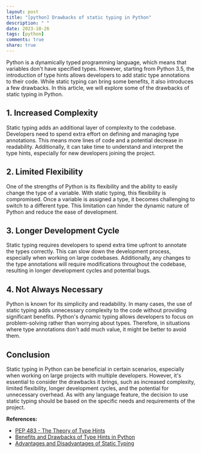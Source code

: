 ```yaml
---
layout: post
title: "[python] Drawbacks of static typing in Python"
description: " "
date: 2023-10-26
tags: [python]
comments: true
share: true
---
```


Python is a dynamically typed programming language, which means that variables don't have specified types. However, starting from Python 3.5, the introduction of type hints allows developers to add static type annotations to their code. While static typing can bring some benefits, it also introduces a few drawbacks. In this article, we will explore some of the drawbacks of static typing in Python.

## 1. Increased Complexity
Static typing adds an additional layer of complexity to the codebase. Developers need to spend extra effort on defining and managing type annotations. This means more lines of code and a potential decrease in readability. Additionally, it can take time to understand and interpret the type hints, especially for new developers joining the project.

## 2. Limited Flexibility
One of the strengths of Python is its flexibility and the ability to easily change the type of a variable. With static typing, this flexibility is compromised. Once a variable is assigned a type, it becomes challenging to switch to a different type. This limitation can hinder the dynamic nature of Python and reduce the ease of development.

## 3. Longer Development Cycle
Static typing requires developers to spend extra time upfront to annotate the types correctly. This can slow down the development process, especially when working on large codebases. Additionally, any changes to the type annotations will require modifications throughout the codebase, resulting in longer development cycles and potential bugs.

## 4. Not Always Necessary
Python is known for its simplicity and readability. In many cases, the use of static typing adds unnecessary complexity to the code without providing significant benefits. Python's dynamic typing allows developers to focus on problem-solving rather than worrying about types. Therefore, in situations where type annotations don't add much value, it might be better to avoid them.

## Conclusion
Static typing in Python can be beneficial in certain scenarios, especially when working on large projects with multiple developers. However, it's essential to consider the drawbacks it brings, such as increased complexity, limited flexibility, longer development cycles, and the potential for unnecessary overhead. As with any language feature, the decision to use static typing should be based on the specific needs and requirements of the project.

**References:**
- [PEP 483 - The Theory of Type Hints](https://www.python.org/dev/peps/pep-0483/)
- [Benefits and Drawbacks of Type Hints in Python](https://realpython.com/python-type-checking/)
- [Advantages and Disadvantages of Static Typing](https://stackify.com/static-typing/)
